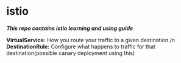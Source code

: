 # istio
***This repo contains istio learning and using guide***

**VirtualService:** How you route your traffic to a given destination /n
**DestinationRule:** Configure what happens to traffic for that destination(possible canary deployment using this)
